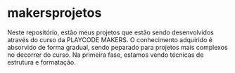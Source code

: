 # makersprojetos

Neste repositório, estão meus projetos que estão sendo desenvolvidos através do curso da PLAYCODE MAKERS.
O conhecimento adquirido é absorvido de forma gradual, sendo peparado para projetos mais complexos no decorrer do curso.
Na primeira fase, estamos vendo técnicas de estrutura e formatação.

